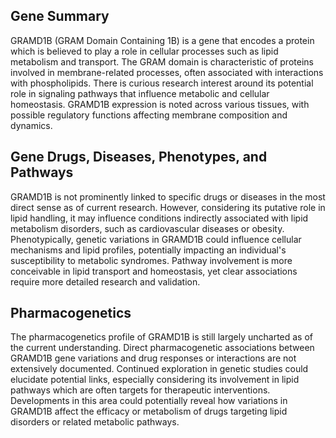 ## Gene Summary
GRAMD1B (GRAM Domain Containing 1B) is a gene that encodes a protein which is believed to play a role in cellular processes such as lipid metabolism and transport. The GRAM domain is characteristic of proteins involved in membrane-related processes, often associated with interactions with phospholipids. There is curious research interest around its potential role in signaling pathways that influence metabolic and cellular homeostasis. GRAMD1B expression is noted across various tissues, with possible regulatory functions affecting membrane composition and dynamics.

## Gene Drugs, Diseases, Phenotypes, and Pathways
GRAMD1B is not prominently linked to specific drugs or diseases in the most direct sense as of current research. However, considering its putative role in lipid handling, it may influence conditions indirectly associated with lipid metabolism disorders, such as cardiovascular diseases or obesity. Phenotypically, genetic variations in GRAMD1B could influence cellular mechanisms and lipid profiles, potentially impacting an individual's susceptibility to metabolic syndromes. Pathway involvement is more conceivable in lipid transport and homeostasis, yet clear associations require more detailed research and validation.

## Pharmacogenetics
The pharmacogenetics profile of GRAMD1B is still largely uncharted as of the current understanding. Direct pharmacogenetic associations between GRAMD1B gene variations and drug responses or interactions are not extensively documented. Continued exploration in genetic studies could elucidate potential links, especially considering its involvement in lipid pathways which are often targets for therapeutic interventions. Developments in this area could potentially reveal how variations in GRAMD1B affect the efficacy or metabolism of drugs targeting lipid disorders or related metabolic pathways.